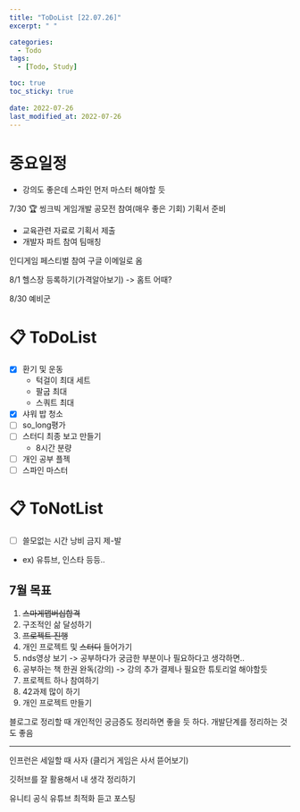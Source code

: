 ```yaml
---
title: "ToDoList [22.07.26]"
excerpt: " "

categories:
  - Todo
tags:
  - [Todo, Study]

toc: true
toc_sticky: true
 
date: 2022-07-26
last_modified_at: 2022-07-26
---
```


# 중요일정

- 강의도 좋은데 스파인 먼저 마스터 해야할 듯

7/30 🏆 씽크빅 게임개발 공모전 참여(매우 좋은 기회)
기획서 준비
- 교육관련 자료로 기획서 제출
- 개발자 파트 참여 팀매칭

인디게임 페스티벌 참여 구글 이메일로 옴

8/1 헬스장 등록하기(가격알아보기) -> 홈트 어때?

8/30 예비군

# 📋 ToDoList  

- [x] 환기 및 운동 
  - 턱걸이 최대 세트
  - 팔굽 최대
  - 스쿼트 최대
- [x] 샤워 밥 청소
- [ ] so_long평가 
- [ ] 스터디 최종 보고 만들기
  - 8시간 분량
- [ ] 개인 공부 플젝
- [ ] 스파인 마스터
  
# 📋 ToNotList  

- [ ] 쓸모없는 시간 낭비 금지 제-발
- ex) 유튜브, 인스타 등등..

## 7월 목표  

1. ~~스마게맵버십합격~~
2. 구조적인 삶 달성하기
3. ~~프로젝트 진행~~
4. 개인 프로젝트 및 ~~스터디~~ 들어가기
5. nds영상 보기 -> 공부하다가 궁금한 부분이나 필요하다고 생각하면..
6. 공부하는 책 한권 완독(강의) -> 강의 추가 결제나 필요한 튜토리얼 해야할듯
7. 프로젝트 하나 참여하기
8. 42과제 많이 하기
9. 개인 프로젝트 만들기

블로그로 정리할 때 개인적인 궁금증도 정리하면 좋을 듯 하다.
개발단계를 정리하는 것도 좋음

---

인프런은 세일할 때 사자
(클리거 게임은 사서 뜯어보기)

깃허브를 잘 활용해서 내 생각 정리하기

유니티 공식 유튜브 최적화 듣고 포스팅